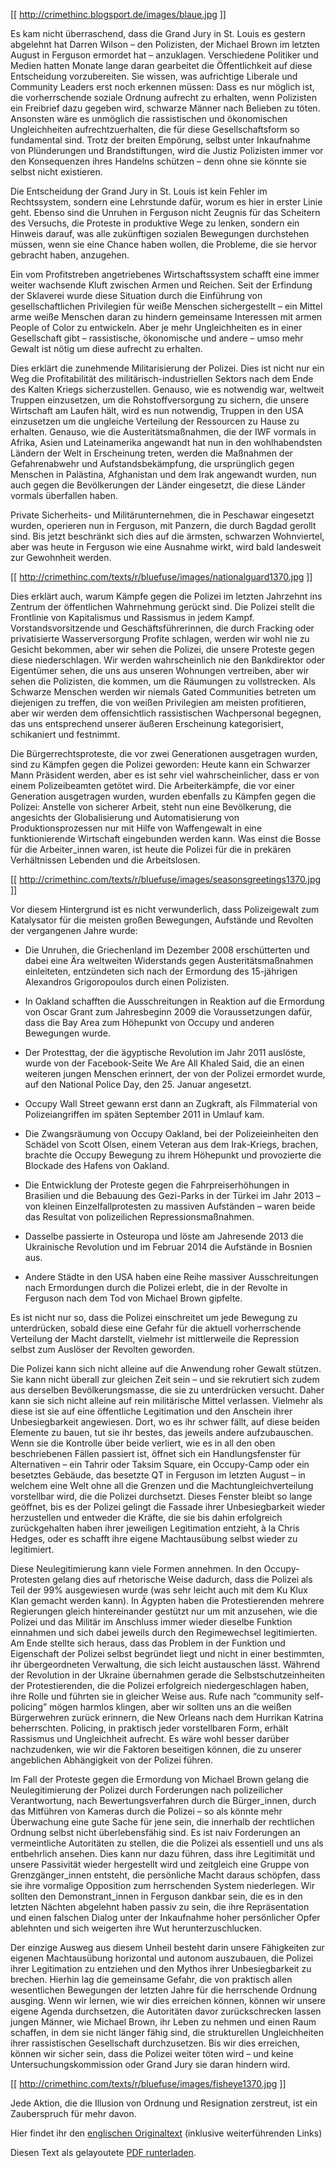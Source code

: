 [[ http://crimethinc.blogsport.de/images/blaue.jpg ]]

Es kam nicht überraschend, dass die Grand Jury in St. Louis es gestern abgelehnt hat Darren Wilson – den Polizisten, der Michael Brown im letzten August in Ferguson ermordet hat – anzuklagen. Verschiedene Politiker und Medien hatten Monate lange daran gearbeitet die Öffentlichkeit auf diese Entscheidung vorzubereiten. Sie wissen, was aufrichtige Liberale und Community Leaders erst noch erkennen müssen: Dass es nur möglich ist, die vorherrschende soziale Ordnung aufrecht zu erhalten, wenn Polizisten ein Freibrief dazu gegeben wird, schwarze Männer nach Belieben zu töten. Ansonsten wäre es unmöglich die rassistischen und ökonomischen Ungleichheiten aufrechtzuerhalten, die für diese Gesellschaftsform so fundamental sind. Trotz der breiten Empörung, selbst unter Inkaufnahme von Plünderungen und Brandstiftungen, wird die Justiz Polizisten immer vor den Konsequenzen ihres Handelns schützen – denn ohne sie könnte sie selbst nicht existieren.

Die Entscheidung der Grand Jury in St. Louis ist kein Fehler im Rechtssystem, sondern eine Lehrstunde dafür, worum es hier in erster Linie geht. Ebenso sind die Unruhen in Ferguson nicht Zeugnis für das Scheitern des Versuchs, die Proteste in produktive Wege zu lenken, sondern ein Hinweis darauf, was alle zukünftigen sozialen Bewegungen durchstehen müssen, wenn sie eine Chance haben wollen, die Probleme, die sie hervor gebracht haben, anzugehen.

Ein vom Profitstreben angetriebenes Wirtschaftssystem schafft eine immer weiter wachsende Kluft zwischen Armen und Reichen. Seit der Erfindung der Sklaverei wurde diese Situation durch die Einführung von gesellschaftlichen Privilegien für weiße Menschen sichergestellt – ein Mittel arme weiße Menschen daran zu hindern gemeinsame Interessen mit armen People of Color zu entwickeln. Aber je mehr Ungleichheiten es in einer Gesellschaft gibt – rassistische, ökonomische und andere – umso mehr Gewalt ist nötig um diese aufrecht zu erhalten.

Dies erklärt die zunehmende Militarisierung der Polizei. Dies ist nicht nur ein Weg die Profitabilität des militärisch-industriellen Sektors nach dem Ende des Kalten Kriegs sicherzustellen. Genauso, wie es notwendig war, weltweit Truppen einzusetzen, um die Rohstoffversorgung zu sichern, die unsere Wirtschaft am Laufen hält, wird es nun notwendig, Truppen in den USA einzusetzen um die ungleiche Verteilung der Ressourcen zu Hause zu erhalten. Genauso, wie die Austeritätsmaßnahmen, die der IWF vormals in Afrika, Asien und Lateinamerika angewandt hat nun in den wohlhabendsten Ländern der Welt in Erscheinung treten, werden die Maßnahmen der Gefahrenabwehr und Aufstandsbekämpfung, die ursprünglich gegen Menschen in Palästina, Afghanistan und dem Irak angewandt wurden, nun auch gegen die Bevölkerungen der Länder eingesetzt, die diese Länder vormals überfallen haben.

Private Sicherheits- und Militärunternehmen, die in Peschawar eingesetzt wurden, operieren nun in Ferguson, mit Panzern, die durch Bagdad gerollt sind. Bis jetzt beschränkt sich dies auf die ärmsten, schwarzen Wohnviertel, aber was heute in Ferguson wie eine Ausnahme wirkt, wird bald landesweit zur Gewohnheit werden.

[[ http://crimethinc.com/texts/r/bluefuse/images/nationalguard1370.jpg ]]

Dies erklärt auch, warum Kämpfe gegen die Polizei im letzten Jahrzehnt ins Zentrum der öffentlichen Wahrnehmung gerückt sind. Die Polizei stellt die Frontlinie von Kapitalismus und Rassismus in jedem Kampf. Vorstandsvorsitzende und Geschäftsführerinnen, die durch Fracking oder privatisierte Wasserversorgung Profite schlagen, werden wir wohl nie zu Gesicht bekommen, aber wir sehen die Polizei, die unsere Proteste gegen diese niederschlagen. Wir werden wahrscheinlich nie den Bankdirektor oder Eigentümer sehen, die uns aus unseren Wohnungen vertreiben, aber wir sehen die Polizisten, die kommen, um die Räumungen zu vollstrecken. Als Schwarze Menschen werden wir niemals Gated Communities betreten um diejenigen zu treffen, die von weißen Privilegien am meisten profitieren, aber wir werden dem offensichtlich rassistischen Wachpersonal begegnen, das uns entsprechend unserer äußeren Erscheinung kategorisiert, schikaniert und festnimmt.

Die Bürgerrechtsproteste, die vor zwei Generationen ausgetragen wurden, sind zu Kämpfen gegen die Polizei geworden: Heute kann ein Schwarzer Mann Präsident werden, aber es ist sehr viel wahrscheinlicher, dass er von einem Polizeibeamten getötet wird. Die Arbeiterkämpfe, die vor einer Generation ausgetragen wurden, wurden ebenfalls zu Kämpfen gegen die Polizei: Anstelle von sicherer Arbeit, steht nun eine Bevölkerung, die angesichts der Globalisierung und Automatisierung von Produktionsprozessen nur mit Hilfe von Waffengewalt in eine funktionierende Wirtschaft eingebunden werden kann. Was einst die Bosse für die Arbeiter_innen waren, ist heute die Polizei für die in prekären Verhältnissen Lebenden und die Arbeitslosen.

[[ http://crimethinc.com/texts/r/bluefuse/images/seasonsgreetings1370.jpg ]]

Vor diesem Hintergrund ist es nicht verwunderlich, dass Polizeigewalt zum Katalysator für die meisten großen Bewegungen, Aufstände und Revolten der vergangenen Jahre wurde:

- Die Unruhen, die Griechenland im Dezember 2008 erschütterten und dabei eine Ära weltweiten Widerstands gegen Austeritätsmaßnahmen einleiteten, entzündeten sich nach der Ermordung des 15-jährigen Alexandros Grigoropoulos durch einen Polizisten.

- In Oakland schafften die Ausschreitungen in Reaktion auf die Ermordung von Oscar Grant zum Jahresbeginn 2009 die Voraussetzungen dafür, dass die Bay Area zum Höhepunkt von Occupy und anderen Bewegungen wurde.

- Der Protesttag, der die ägyptische Revolution im Jahr 2011 auslöste, wurde von der Facebook-Seite We Are All Khaled Said, die an einen weiteren jungen Menschen erinnert, der von der Polizei ermordet wurde, auf den National Police Day, den 25. Januar angesetzt.

- Occupy Wall Street gewann erst dann an Zugkraft, als Filmmaterial von Polizeiangriffen im späten September 2011 in Umlauf kam.

- Die Zwangsräumung von Occupy Oakland, bei der Polizeieinheiten den Schädel von Scott Olsen, einem Veteran aus dem Irak-Kriegs, brachen, brachte die Occupy Bewegung zu ihrem Höhepunkt und provozierte die Blockade des Hafens von Oakland.

- Die Entwicklung der Proteste gegen die Fahrpreiserhöhungen in Brasilien und die Bebauung des Gezi-Parks in der Türkei im Jahr 2013 – von kleinen Einzelfallprotesten zu massiven Aufständen – waren beide das Resultat von polizeilichen Repressionsmaßnahmen.

- Dasselbe passierte in Osteuropa und löste am Jahresende 2013 die Ukrainische Revolution und im Februar 2014 die Aufstände in Bosnien aus.

- Andere Städte in den USA haben eine Reihe massiver Ausschreitungen nach Ermordungen durch die Polizei erlebt, die in der Revolte in Ferguson nach dem Tod von Michael Brown gipfelte.

Es ist nicht nur so, dass die Polizei einschreitet um jede Bewegung zu unterdrücken, sobald diese eine Gefahr für die aktuell vorherrschende Verteilung der Macht darstellt, vielmehr ist mittlerweile die Repression selbst zum Auslöser der Revolten geworden.

Die Polizei kann sich nicht alleine auf die Anwendung roher Gewalt stützen. Sie kann nicht überall zur gleichen Zeit sein – und sie rekrutiert sich zudem aus derselben Bevölkerungsmasse, die sie zu unterdrücken versucht. Daher kann sie sich nicht alleine auf rein militärische Mittel verlassen. Vielmehr als diese ist sie auf eine öffentliche Legitimation und den Anschein ihrer Unbesiegbarkeit angewiesen. Dort, wo es ihr schwer fällt, auf diese beiden Elemente zu bauen, tut sie ihr bestes, das jeweils andere aufzubauschen. Wenn sie die Kontrolle über beide verliert, wie es in all den oben beschriebenen Fällen passiert ist, öffnet sich ein Handlungsfenster für Alternativen – ein Tahrir oder Taksim Square, ein Occupy-Camp oder ein besetztes Gebäude, das besetzte QT in Ferguson im letzten August – in welchem eine Welt ohne all die Grenzen und die Machtungleichverteilung vorstellbar wird, die die Polizei durchsetzt. Dieses Fenster bleibt so lange geöffnet, bis es der Polizei gelingt die Fassade ihrer Unbesiegbarkeit wieder herzustellen und entweder die Kräfte, die sie bis dahin erfolgreich zurückgehalten haben ihrer jeweiligen Legitimation entzieht, à la Chris Hedges, oder es schafft ihre eigene Machtausübung selbst wieder zu legitimiert.

Diese Neulegitimierung kann viele Formen annehmen. In den Occupy-Protesten gelang dies auf rhetorische Weise dadurch, dass die Polizei als Teil der 99% ausgewiesen wurde (was sehr leicht auch mit dem Ku Klux Klan gemacht werden kann). In Ägypten haben die Protestierenden mehrere Regierungen gleich hintereinander gestützt nur um mit anzusehen, wie die Polizei und das Militär im Anschluss immer wieder dieselbe Funktion einnahmen und sich dabei jeweils durch den Regimewechsel legitimierten. Am Ende stellte sich heraus, dass das Problem in der Funktion und Eigenschaft der Polizei selbst begründet liegt und nicht in einer bestimmten, ihr übergeordneten Verwaltung, die sich leicht austauschen lässt. Während der Revolution in der Ukraine übernahmen gerade die Selbstschutzeinheiten der Protestierenden, die die Polizei erfolgreich niedergeschlagen haben, ihre Rolle und führten sie in gleicher Weise aus. Rufe nach “community self-policing” mögen harmlos klingen, aber wir sollten uns an die weißen Bürgerwehren zurück erinnern, die New Orleans nach dem Hurrikan Katrina beherrschten. Policing, in praktisch jeder vorstellbaren Form, erhält Rassismus und Ungleichheit aufrecht. Es wäre wohl besser darüber nachzudenken, wie wir die Faktoren beseitigen können, die zu unserer angeblichen Abhängigkeit von der Polizei führen.

Im Fall der Proteste gegen die Ermordung von Michael Brown gelang die Neulegitimierung der Polizei durch Forderungen nach polizeilicher Verantwortung, nach Bewertungsverfahren durch die Bürger_innen, durch das Mitführen von Kameras durch die Polizei – so als könnte mehr Überwachung eine gute Sache für jene sein, die innerhalb der rechtlichen Ordnung selbst nicht überlebensfähig sind. Es ist naiv Forderungen an vermeintliche Autoritäten zu stellen, die die Polizei als essentiell und uns als entbehrlich ansehen. Dies kann nur dazu führen, dass ihre Legitimität und unsere Passivität wieder hergestellt wird und zeitgleich eine Gruppe von Grenzgänger_innen entsteht, die persönliche Macht daraus schöpfen, dass sie ihre vormalige Opposition zum herrschenden System niederlegen. Wir sollten den Demonstrant_innen in Ferguson dankbar sein, die es in den letzten Nächten abgelehnt haben passiv zu sein, die ihre Repräsentation und einen falschen Dialog unter der Inkaufnahme hoher persönlicher Opfer ablehnten und sich weigerten ihre Wut herunterzuschlucken.

Der einzige Ausweg aus diesem Unheil besteht darin unsere Fähigkeiten zur eigenen Machtausübung horizontal und autonom auszubauen, die Polizei ihrer Legitimation zu entziehen und den Mythos ihrer Unbesiegbarkeit zu brechen. Hierhin lag die gemeinsame Gefahr, die von praktisch allen wesentlichen Bewegungen der letzten Jahre für die herrschende Ordnung ausging. Wenn wir lernen, wie wir dies erreichen können, können wir unsere eigene Agenda durchsetzen, die Autoritäten davor zurückschrecken lassen jungen Männer, wie Michael Brown, ihr Leben zu nehmen und einen Raum schaffen, in dem sie nicht länger fähig sind, die strukturellen Ungleichheiten ihrer rassistischen Gesellschaft durchzusetzen. Bis wir dies erreichen, können wir sicher sein, dass die Polizei weiter töten wird – und keine Untersuchungskommission oder Grand Jury sie daran hindern wird.

[[ http://crimethinc.com/texts/r/bluefuse/images/fisheye1370.jpg ]]

Jede Aktion, die die Illusion von Ordnung und Resignation zerstreut, ist ein Zauberspruch für mehr davon.

Hier findet ihr den [englischen Originaltext](/2014/11/25/feature-the-thin-blue-line-is-a-burning-fuse) (inklusive weiterführenden Links)

Diesen Text als gelayoutete [PDF runterladen](http://crimethinc.blogsport.de/images/Diednne2.2.pdf).
